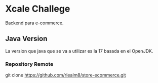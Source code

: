 # Xcale Challege #

Backend para e-commerce.

## Java Version
La version que java que se va a utilizar es la 17 basada en el OpenJDK.

### Repository Remote ###
git clone https://github.com/rlealm8/store-ecommerce.git
